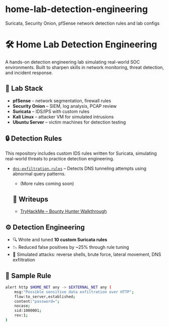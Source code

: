 # home-lab-detection-engineering
Suricata, Security Onion, pfSense network detection rules and lab configs
# 🛠️ Home Lab Detection Engineering

A hands-on detection engineering lab simulating real-world SOC environments. Built to sharpen skills in network monitoring, threat detection, and incident response.

## 🧰 Lab Stack

- **pfSense** – network segmentation, firewall rules
- **Security Onion** – SIEM, log analysis, PCAP review
- **Suricata** – IDS/IPS with custom rules
- **Kali Linux** – attacker VM for simulated intrusions
- **Ubuntu Server** – victim machines for detection testing

 ## 🔒 Detection Rules
  This repository includes custom IDS rules written for Suricata, simulating real-world threats to practice detection engineering.
- [`dns-exfiltration.rules`](rules/dns-exfiltration.rules) – Detects DNS tunneling attempts using abnormal query patterns.
   - (More rules coming soon)

    ## 🧠 Writeups
   - [TryHackMe – Bounty Hunter Walkthrough](writeups/tryhackme-bounty-hunter.md)

## ⚙️ Detection Engineering

- 🔍 Wrote and tuned **10 custom Suricata rules**  
- 📉 Reduced false positives by ~25% through rule tuning  
- 🧪 Simulated attacks: reverse shells, brute force, lateral movement, DNS exfiltration  

## 🔬 Sample Rule

```bash
alert http $HOME_NET any -> $EXTERNAL_NET any (
    msg:"Possible sensitive data exfiltration over HTTP";
    flow:to_server,established;
    content:"password=";
    nocase;
    sid:1000001;
    rev:1;
)
